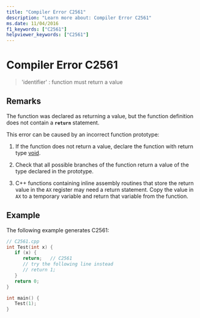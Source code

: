 ```yaml
---
title: "Compiler Error C2561"
description: "Learn more about: Compiler Error C2561"
ms.date: 11/04/2016
f1_keywords: ["C2561"]
helpviewer_keywords: ["C2561"]
---
```

# Compiler Error C2561

> 'identifier' : function must return a value

## Remarks

The function was declared as returning a value, but the function definition does not contain a **`return`** statement.

This error can be caused by an incorrect function prototype:

1. If the function does not return a value, declare the function with return type [void](../../cpp/void-cpp.md).

1. Check that all possible branches of the function return a value of the type declared in the prototype.

1. C++ functions containing inline assembly routines that store the return value in the `AX` register may need a return statement. Copy the value in `AX` to a temporary variable and return that variable from the function.

## Example

The following example generates C2561:

```cpp
// C2561.cpp
int Test(int x) {
   if (x) {
      return;   // C2561
      // try the following line instead
      // return 1;
   }
   return 0;
}

int main() {
   Test(1);
}
```
